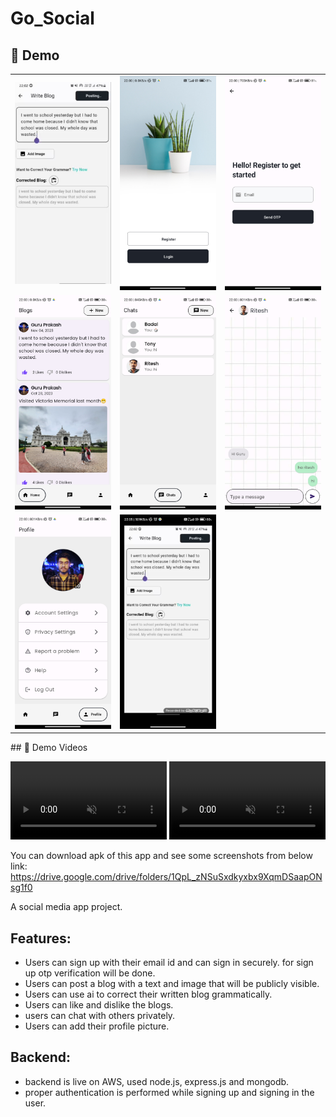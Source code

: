 # Go_Social
## 🚀 Demo

<table>
  <tr>
    <td><img src="assets/ss1.jpg" width="200"></td>
    <td><img src="assets/ss2.jpg" width="200"></td>
    <td><img src="assets/ss3.jpg" width="200"></td>
  </tr>
  <tr>
    <td><img src="assets/ss4.jpg" width="200"></td>
    <td><img src="assets/ss5.jpg" width="200"></td>
    <td><img src="assets/ss6.jpg" width="200"></td>
  </tr>
  <tr>
    <td><img src="assets/ss7.jpg" width="200"></td>
    <td><img src="assets/ss8.jpg" width="200"></td>
  </tr>
</table>
## 🎥 Demo Videos

<video src="assets/demo1.mp4" width="250" autoplay loop muted playsinline></video>
<video src="assets/demo2.mp4" width="250" autoplay loop muted playsinline></video>


You can download apk of this app and see some screenshots from below link: 
https://drive.google.com/drive/folders/1QpL_zNSuSxdkyxbx9XqmDSaapONsg1f0

A social media app project.
## Features: 
- Users can sign up with their email id and can sign in securely. for sign up otp verification will be done.
- Users can post a blog with a text and image that will be publicly visible.
- Users can use ai to correct their written blog grammatically.
- Users can like and dislike the blogs.
- users can chat with others privately.
- Users can add their profile picture.

## Backend:
- backend is live on AWS, used node.js, express.js and mongodb.
- proper authentication is performed while signing up and signing in the user.

